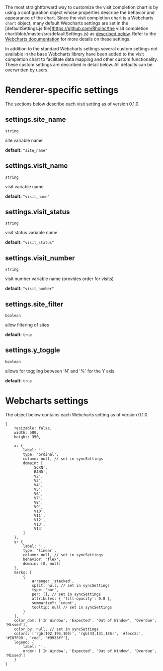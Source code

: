 The most straightforward way to customize the visit completion chart is by using a configuration object whose properties describe the behavior and appearance of the chart. Since the visit completion chart is a Webcharts `chart` object, many default Webcharts settings are set in the [defaultSettings.js file](https://github.com/RhoInc/the visit completion chart/blob/master/src/defaultSettings.js) as [described below](#webcharts-settings). Refer to the [Webcharts documentation](https://github.com/RhoInc/Webcharts/wiki/Chart-Configuration) for more details on these settings.

In addition to the standard Webcharts settings several custom settings not available in the base Webcharts library have been added to the visit completion chart to facilitate data mapping and other custom functionality. These custom settings are described in detail below. All defaults can be overwritten by users.

# Renderer-specific settings
The sections below describe each visit setting as of version 0.1.0.

## settings.site_name
`string`

site variable name

**default:** `"site_name"`



## settings.visit_name
`string`

visit variable name

**default:** `"visit_name"`



## settings.visit_status
`string`

visit status variable name

**default:** `"visit_status"`



## settings.visit_number
`string`

visit number variable name (provides order for visits)

**default:** `"visit_number"`



## settings.site_filter
`boolean`

allow filtering of sites

**default:** `true`



## settings.y_toggle
`boolean`

allows for toggling between 'N' and '%' for the Y axis

**default:** `true`

# Webcharts settings
The object below contains each Webcharts setting as of version 0.1.0.

```
{    resizable: false,    width: 500,    height: 350,    x: {        label: '',        type: 'ordinal',        column: null, // set in syncSettings        domain: [            'SCRN',            'RAND',            'V2',            'V3',            'V4',            'V5',            'V6',            'V7',            'V8',            'V9',            'V10',            'V11',            'V12',            'V13',            'V14'        ]    },    y: {        label: '',        type: 'linear',        column: null, // set in syncSettings        behavior: 'flex',        domain: [0, null]    },    marks: [        {            arrange: 'stacked',            split: null, // set in syncSettings            type: 'bar',            per: [], // set in syncSettings            attributes: { 'fill-opacity': 0.8 },            summarizeY: 'count',            tooltip: null // set in syncSettings        }    ],    color_dom: ['In Window', 'Expected', 'Out of Window', 'Overdue', 'Missed'],    color_by: null, // set in syncSettings    colors: ['rgb(102,194,165)', 'rgb(43,131,186)', '#fecc5c', '#E87F00', 'red', '#9933ff'],    legend: {        label: '',        order: ['In Window', 'Expected', 'Out of Window', 'Overdue', 'Missed']    }}
```